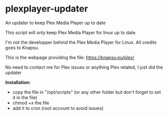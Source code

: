 # plexplayer-updater
An updater to keep Plex Media Player up to date

This script will only keep Plex Media Player for linux up to date.

I'm not the developper behind the Plex Media Player for Linux. All credits goes to Knapsu.

This is the webpage providing the file: https://knapsu.eu/plex/

No need to contact me for Plex issues or anything Plex related, I just did the updater

**Installation:**
- copy the file in "/opt/scripts" (or any other folder but don't forget to set it in the file)
- chmod +x the file
- add it to cron (root account to avoid issues)
